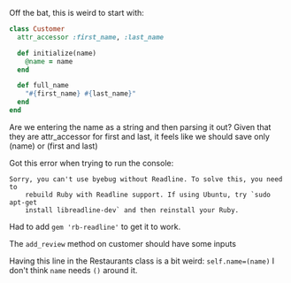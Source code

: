 Off the bat, this is weird to start with:

```ruby
class Customer
  attr_accessor :first_name, :last_name

  def initialize(name)
    @name = name
  end

  def full_name
    "#{first_name} #{last_name}"
  end
end
```

Are we entering the name as a string and then parsing it out? Given that they are attr_accessor for first and last, it feels like we should save only (name) or (first and last)

Got this error when trying to run the console:

```
Sorry, you can't use byebug without Readline. To solve this, you need to
    rebuild Ruby with Readline support. If using Ubuntu, try `sudo apt-get
    install libreadline-dev` and then reinstall your Ruby.
```

Had to add `gem 'rb-readline'` to get it to work. 

The `add_review` method on customer should have some inputs

Having this line in the Restaurants class is a bit weird: `self.name=(name)` I don't think `name` needs `()` around it. 